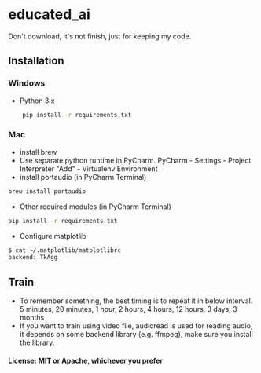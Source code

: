 # educated_ai

Don't download, it's not finish, just for keeping my code.

## Installation
### Windows
- Python 3.x
``` bash
    pip install -r requirements.txt
```
### Mac
- install brew
- Use separate python runtime in PyCharm. PyCharm - Settings - Project Interpreter "Add" - Virtualenv Environment
- install portaudio (in PyCharm Terminal)
``` bash
brew install portaudio
```
- Other required modules (in PyCharm Terminal)
 ``` bash
 pip install -r requirements.txt
 ```
- Configure matplotlib
 ``` bash
$ cat ~/.matplotlib/matplotlibrc
backend: TkAgg
 ```
## Train
- To remember something, the best timing is to repeat it in below interval.
5 minutes, 20 minutes, 1 hour, 2 hours, 4 hours, 12 hours, 3 days, 3 months
- If you want to train using video file, audioread is used for reading audio, it depends on some backend library 
(e.g. ffmpeg), make sure you install the library.

#### License: MIT or Apache, whichever you prefer